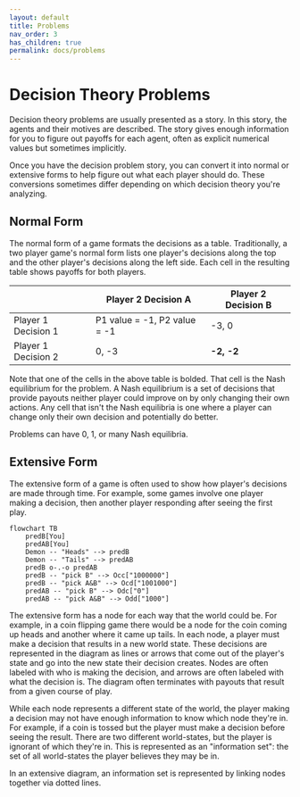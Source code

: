 ```yaml
---
layout: default
title: Problems
nav_order: 3
has_children: true
permalink: docs/problems
---
```


# Decision Theory Problems

Decision theory problems are usually presented as a story. In this story, the agents and their motives are described. The story gives enough information for you to figure out payoffs for each agent, often as explicit numerical values but sometimes implicitly.

Once you have the decision problem story, you can convert it into normal or extensive forms to help figure out what each player should do. These conversions sometimes differ depending on which decision theory you're analyzing. 

## Normal Form

The normal form of a game formats the decisions as a table. Traditionally, a two player game's normal form lists one player's decisions along the top and the other player's decisions along the left side. Each cell in the resulting table shows payoffs for both players.

| | Player 2 Decision A | Player 2 Decision B |
|---|---|---|
| Player 1 Decision 1 | P1 value = -1, P2 value = -1 | -3, 0 |
| Player 1 Decision 2  | 0, -3 | **-2, -2** |

Note that one of the cells in the above table is bolded. That cell is the Nash equilibrium for the problem. A Nash equilibrium is a set of decisions that provide payouts neither player could improve on by only changing their own actions. Any cell that isn't the Nash equilibria is one where a player can change only their own decision and potentially do better.

Problems can have 0, 1, or many Nash equilibria.

## Extensive Form

The extensive form of a game is often used to show how player's decisions are made through time. For example, some games involve one player making a decision, then another player responding after seeing the first play.


```mermaid
flowchart TB
	predB[You]
	predAB[You]
	Demon -- "Heads" --> predB
	Demon -- "Tails" --> predAB
	predB o-.-o predAB
	predB -- "pick B" --> Occ["1000000"]
	predB -- "pick A&B" --> Ocd["1001000"]
	predAB -- "pick B" --> Odc["0"]
	predAB -- "pick A&B" --> Odd["1000"]
```

The extensive form has a node for each way that the world could be. For example, in a coin flipping game there would be a node for the coin coming up heads and another where it came up tails. In each node, a player must make a decision that results in a new world state. These decisions are represented in the diagram as lines or arrows that come out of the player's state and go into the new state their decision creates. Nodes are often labeled with who is making the decision, and arrows are often labeled with what the decision is. The diagram often terminates with payouts that result from a given course of play.

While each node represents a different state of the world, the player making a decision may not have enough information to know which node they're in. For example, if a coin is tossed but the player must make a decision before seeing the result. There are two different world-states, but the player is ignorant of which they're in. This is represented as an "information set": the set of all world-states the player believes they may be in.

In an extensive diagram, an information set is represented by linking nodes together via dotted lines.
